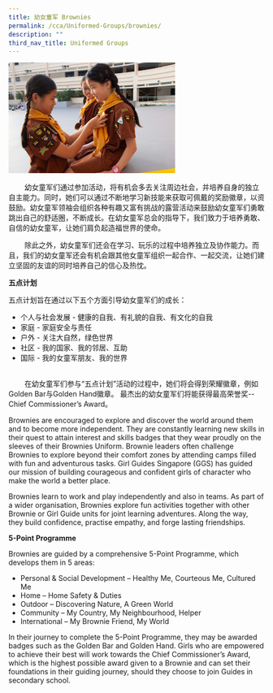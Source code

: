 ```yaml
---
title: 幼女童军 Brownies
permalink: /cca/Uniformed-Groups/brownies/
description: ""
third_nav_title: Uniformed Groups
---
```

<img src="/images/Brownies.jpeg" 
     style="width:65%">


<p>&nbsp; &nbsp; &nbsp; &nbsp; 幼女童军们通过参加活动，将有机会多去关注周边社会，并培养自身的独立自主能力。同时，她们可以通过不断地学习新技能来获取可佩戴的奖励徽章，以资鼓励。幼女童军领袖会组织各种有趣又富有挑战的露营活动来鼓励幼女童军们勇敢跳出自己的舒适圈，不断成长。在幼女童军总会的指导下，我们致力于培养勇敢、自信的幼女童军，让她们肩负起造福世界的使命。&nbsp;</p>
<p>&nbsp; &nbsp; &nbsp; &nbsp; 除此之外，幼女童军们还会在学习、玩乐的过程中培养独立及协作能力。而且，我们的幼女童军还会有机会跟其他女童军组织一起合作、一起交流，让她们建立坚固的友谊的同时培养自己的信心及热忱。&nbsp;</p>
<p><strong>五点计划&nbsp;</strong></p>
<p>五点计划旨在通过以下五个方面引导幼女童军们的成长：&nbsp;</p>
<ul>
	<li>个人与社会发展 - 健康的自我、有礼貌的自我、有文化的自我</li>
	<li>家庭 - 家庭安全与责任</li>
	<li>户外 - 关注大自然，绿色世界</li>
	<li>社区 - 我的国家、我的邻居、互助</li>
	<li>国际 - 我的女童军朋友、我的世界</li>
</ul>
<p><br />&nbsp; &nbsp; &nbsp; &nbsp; 在幼女童军们参与&ldquo;五点计划&rdquo;活动的过程中，她们将会得到荣耀徽章，例如Golden Bar与Golden Hand徽章。 最杰出的幼女童军们将能获得最高荣誉奖--Chief Commissioner&rsquo;s Award。</p>
<p>Brownies are encouraged to explore and discover the world around them and to become more independent. They are constantly learning new skills in their quest to attain interest and skills badges that they wear proudly on the sleeves of their Brownies Uniform. Brownie leaders often challenge Brownies to explore beyond their comfort zones by attending camps filled with fun and adventurous tasks. Girl Guides Singapore (GGS) has guided our mission of building courageous and confident girls of character who make the world a better place.</p>
<p>Brownies learn to work and play independently and also in teams. As part of a wider organisation, Brownies explore fun activities together with other Brownie or Girl Guide units for joint learning adventures. Along the way, they build confidence, practise empathy, and forge lasting friendships.</p>
<p><strong>5-Point Programme</strong></p>
<p>Brownies are guided by a comprehensive 5-Point Programme, which develops them in 5 areas:</p>
<ul>
<li>Personal &amp; Social Development &ndash; Healthy Me, Courteous Me, Cultured Me</li>
<li>Home &ndash; Home Safety &amp; Duties</li>
<li>Outdoor &ndash; Discovering Nature, A Green World</li>
<li>Community &ndash; My Country, My Neighbourhood, Helper</li>
<li>International &ndash; My Brownie Friend, My World</li>
</ul>
<p>In their journey to complete the 5-Point Programme, they may be awarded badges such as the Golden Bar and Golden Hand. Girls who are empowered to achieve their best will work towards the Chief Commissioner&rsquo;s Award, which is the highest possible award given to a Brownie and can set their foundations in their guiding journey, should they choose to join Guides in secondary school.</p>